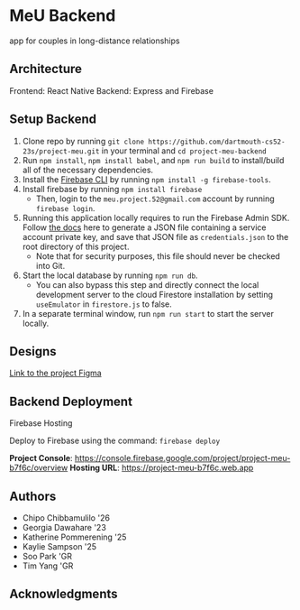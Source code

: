 # MeU Backend

app for couples in long-distance relationships

## Architecture
Frontend: React Native
Backend: Express and Firebase

## Setup Backend
1. Clone repo by running `git clone https://github.com/dartmouth-cs52-23s/project-meu.git` in your terminal and `cd project-meu-backend`
2. Run `npm install`, `npm install babel`, and `npm run build` to install/build all of the necessary dependencies.
3. Install the [Firebase CLI](https://firebase.google.com/docs/cli) by running `npm install -g firebase-tools`.
4. Install firebase by running `npm install firebase`
    - Then, login to the `meu.project.52@gmail.com` account by running `firebase login`.
4. Running this application locally requires to run the Firebase Admin SDK. Follow [the docs](https://firebase.google.com/docs/admin/setup) here to generate a JSON file containing a service account private key, and save that JSON file as `credentials.json` to the root directory of this project.
    - Note that for security purposes, this file should never be checked into Git.
5. Start the local database by running `npm run db`.
    - You can also bypass this step and directly connect the local development server to the cloud Firestore installation by setting `useEmulator` in `firestore.js` to false. 
6. In a separate terminal window, run `npm run start` to start the server locally.

## Designs
[Link to the project Figma](https://www.figma.com/file/PYeh3GKvg4VwmsTEXIc0Bs/Tim_Soo_Kaylie_Final-project?type=design&node-id=2722%3A11215&t=bPEOBP3huvstSb1E-1)

## Backend Deployment
Firebase Hosting

Deploy to Firebase using the command: `firebase deploy`

**Project Console**: https://console.firebase.google.com/project/project-meu-b7f6c/overview
**Hosting URL**: https://project-meu-b7f6c.web.app

## Authors
* Chipo Chibbamulilo '26
* Georgia Dawahare '23
* Katherine Pommerening '25
* Kaylie Sampson '25
* Soo Park 'GR
* Tim Yang 'GR

## Acknowledgments 
